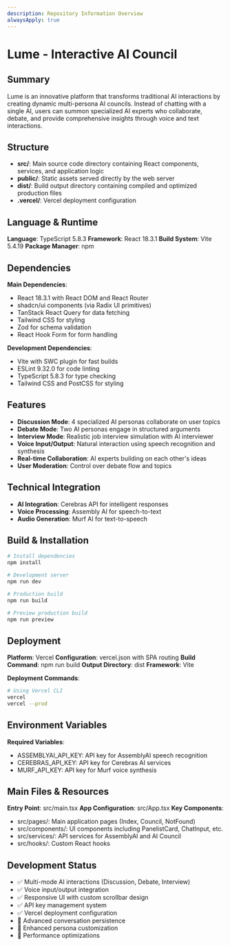 ```yaml
---
description: Repository Information Overview
alwaysApply: true
---
```


# Lume - Interactive AI Council

## Summary
Lume is an innovative platform that transforms traditional AI interactions by creating dynamic multi-persona AI councils. Instead of chatting with a single AI, users can summon specialized AI experts who collaborate, debate, and provide comprehensive insights through voice and text interactions.

## Structure
- **src/**: Main source code directory containing React components, services, and application logic
- **public/**: Static assets served directly by the web server
- **dist/**: Build output directory containing compiled and optimized production files
- **.vercel/**: Vercel deployment configuration

## Language & Runtime
**Language**: TypeScript 5.8.3
**Framework**: React 18.3.1
**Build System**: Vite 5.4.19
**Package Manager**: npm

## Dependencies
**Main Dependencies**:
- React 18.3.1 with React DOM and React Router
- shadcn/ui components (via Radix UI primitives)
- TanStack React Query for data fetching
- Tailwind CSS for styling
- Zod for schema validation
- React Hook Form for form handling

**Development Dependencies**:
- Vite with SWC plugin for fast builds
- ESLint 9.32.0 for code linting
- TypeScript 5.8.3 for type checking
- Tailwind CSS and PostCSS for styling

## Features
- **Discussion Mode**: 4 specialized AI personas collaborate on user topics
- **Debate Mode**: Two AI personas engage in structured arguments
- **Interview Mode**: Realistic job interview simulation with AI interviewer
- **Voice Input/Output**: Natural interaction using speech recognition and synthesis
- **Real-time Collaboration**: AI experts building on each other's ideas
- **User Moderation**: Control over debate flow and topics

## Technical Integration
- **AI Integration**: Cerebras API for intelligent responses
- **Voice Processing**: Assembly AI for speech-to-text
- **Audio Generation**: Murf AI for text-to-speech

## Build & Installation
```bash
# Install dependencies
npm install

# Development server
npm run dev

# Production build
npm run build

# Preview production build
npm run preview
```

## Deployment
**Platform**: Vercel
**Configuration**: vercel.json with SPA routing
**Build Command**: npm run build
**Output Directory**: dist
**Framework**: Vite

**Deployment Commands**:
```bash
# Using Vercel CLI
vercel
vercel --prod
```

## Environment Variables
**Required Variables**:
- ASSEMBLYAI_API_KEY: API key for AssemblyAI speech recognition
- CEREBRAS_API_KEY: API key for Cerebras AI services
- MURF_API_KEY: API key for Murf voice synthesis

## Main Files & Resources
**Entry Point**: src/main.tsx
**App Configuration**: src/App.tsx
**Key Components**:
- src/pages/: Main application pages (Index, Council, NotFound)
- src/components/: UI components including PanelistCard, ChatInput, etc.
- src/services/: API services for AssemblyAI and AI Council
- src/hooks/: Custom React hooks

## Development Status
- ✅ Multi-mode AI interactions (Discussion, Debate, Interview)
- ✅ Voice input/output integration
- ✅ Responsive UI with custom scrollbar design
- ✅ API key management system
- ✅ Vercel deployment configuration
- 🔄 Advanced conversation persistence
- 🔄 Enhanced persona customization
- 🔄 Performance optimizations